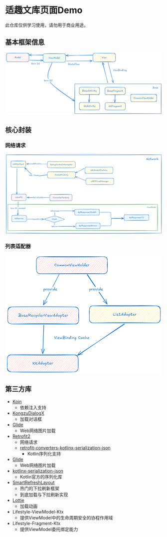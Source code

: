 # 适趣文库页面Demo

此仓库仅供学习使用，请勿用于商业用途。

## 基本框架信息

![app_framework.png](res/images/app_framework.png)

## 核心封装

### 网络请求

![network_framework.png](res/images/network_framework.png)

### 列表适配器

![img.recyclerview_adapter_framework](res/images/recyclerview_adapter_framework.png)

## 第三方库

- [Koin](https://insert-koin.io/)
    - 依赖注入支持
- [KongzuDialogX](https://github.com/kongzue/DialogX)
    - 加载对话框
- [Glide](https://github.com/bumptech/glide)
    - Web网络图片加载
- [Retrofit2](https://github.com/square/retrofit)
    - 网络请求
    - [retrofit-converters-kotlinx-serialization-json](https://github.com/square/retrofit/tree/trunk/retrofit-converters/kotlinx-serialization)
        - Kotlin序列化支持
- [Glide](https://github.com/bumptech/glide)
    - Web网络图片加载
- [kotlinx-serialization-json](https://github.com/Kotlin/kotlinx.serialization)
    - Kotlin官方的序列化库
- [SmartRefreshLayout](https://github.com/scwang90/SmartRefreshLayout)
    - 热门的下拉刷新框架
    - 到底加载与下拉刷新实现
- [Lottie](https://lottiefiles.com/)
    - 加载动画
- Lifestyle-ViewModel-Ktx
    - 提供ViewModel中的生命周期安全的协程作用域
- Lifestyle-Fragment-Ktx
    - 提供ViewModel委托绑定能力
